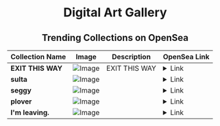 <div align="center">

# Digital Art Gallery

## Trending Collections on OpenSea

| Collection Name                       | Image                                                                                     | Description                       | OpenSea Link                                                                                          |
|---------------------------------------|-------------------------------------------------------------------------------------------|-----------------------------------|--------------------------------------------------------------------------------------------------------|
| **EXIT THIS WAY** | ![Image](https://i.seadn.io/s/raw/files/299f47249a6c3a84107c6e10843a4f8c.jpg?w=500&auto=format?w=200&auto=format) | EXIT THIS WAY | <details><summary>Link</summary>[EXIT THIS WAY](https://opensea.io/collection/exit-this-way)</details> |
| **sulta** | ![Image](https://i.seadn.io/s/raw/files/11705c63394d10f5968b5cc6b7bd69f4.png?w=500&auto=format?w=200&auto=format) |  | <details><summary>Link</summary>[sulta](https://opensea.io/collection/sulta-1)</details> |
| **seggy** | ![Image](https://i.seadn.io/s/raw/files/8efc2cc425be5970ed0f4d2872e24186.jpg?w=500&auto=format?w=200&auto=format) |  | <details><summary>Link</summary>[seggy](https://opensea.io/collection/seggy)</details> |
| **plover** | ![Image](https://i.seadn.io/s/raw/files/8277303b84a6bd471475ac8249a3da5b.jpg?w=500&auto=format?w=200&auto=format) |  | <details><summary>Link</summary>[plover](https://opensea.io/collection/plover-1)</details> |
| **I'm leaving.** | ![Image](https://i.seadn.io/s/raw/files/e1a9268be912bdf99a4262c64e30bf1e.jpg?w=500&auto=format?w=200&auto=format) |  | <details><summary>Link</summary>[I'm leaving.](https://opensea.io/collection/i-m-leaving)</details> |

</div>